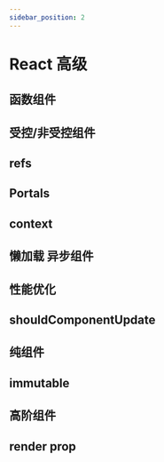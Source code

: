 ```yaml
---
sidebar_position: 2
---
```


# React 高级

## 函数组件

## 受控/非受控组件

## refs

## Portals

## context

## 懒加载 异步组件

## 性能优化

## shouldComponentUpdate

## 纯组件

## immutable

## 高阶组件

## render prop

